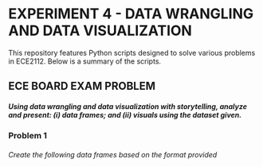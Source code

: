# EXPERIMENT 4 - DATA WRANGLING AND DATA VISUALIZATION 

This repository features Python scripts designed to solve various problems in ECE2112. Below is a summary of the scripts. 

## ECE BOARD EXAM PROBLEM
  ##### Using data wrangling and data visualization with storytelling, analyze and present: (i) data frames; and (ii) visuals using the dataset given.

### Problem 1
###### Create the following data frames based on the format provided 

  
